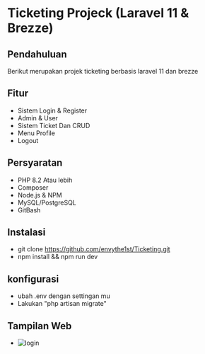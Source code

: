# Ticketing Projeck (Laravel 11 & Brezze)


## Pendahuluan
Berikut merupakan projek ticketing berbasis laravel 11 dan brezze

## Fitur
-   Sistem Login & Register
-   Admin & User
-   Sistem Ticket Dan CRUD
-   Menu Profile
-   Logout

## Persyaratan
-   PHP 8.2 Atau lebih
-   Composer
-   Node.js & NPM
-   MySQL/PostgreSQL
-   GitBash 

## Instalasi 
- git clone https://github.com/envythe1st/Ticketing.git
- npm install && npm run dev

## konfigurasi
- ubah .env dengan settingan mu
- Lakukan "php artisan migrate" 

## Tampilan Web
- ![login](images/login.png)


